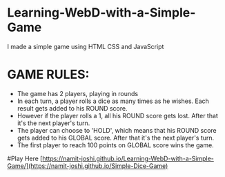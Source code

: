 # Learning-WebD-with-a-Simple-Game
I made a simple game using HTML CSS and JavaScript 

# GAME RULES:

- The game has 2 players, playing in rounds
- In each turn, a player rolls a dice as many times as he wishes. Each result gets added to his ROUND score.
- However if the player rolls a 1, all his ROUND score gets lost. After that it's the next player's turn.
- The player can choose to 'HOLD', which means that his ROUND score gets added to his GLOBAL score. After that it's the next player's turn.
- The first player to reach 100 points on GLOBAL score wins the game.

#Play Here
[https://namit-joshi.github.io/Learning-WebD-with-a-Simple-Game/](https://namit-joshi.github.io/Simple-Dice-Game)
